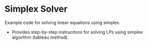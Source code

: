 # Simplex Solver

Example code for solving linear equations using simplex.

- Provides step-by-step instrucitons for solving LPs using simplex algorithm (tableau method).


